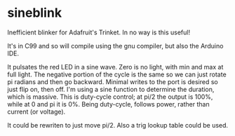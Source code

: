 sineblink
=========

Inefficient blinker for Adafruit's Trinket.
In no way is this useful!

It's in C99 and so will compile using the gnu compiler, but also the
Arduino IDE.

It pulsates the red LED in a sine wave. Zero is no light, with min and max
at full light.
The negative portion of the cycle is the same so we can just rotate pi
radians and then go backward.
Minimal writes to the port is desired so just flip on, then off.
I'm using a sine function to determine the duration, which is massive.
This is duty-cycle control; at pi/2 the output is 100%, while at 0 and
pi it is 0%.
Being duty-cycle, follows power, rather than current (or voltage).

It could be rewriten to just move pi/2.
Also a trig lookup table could be used.  

